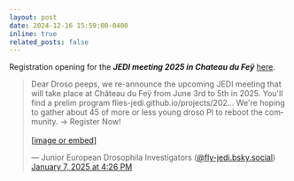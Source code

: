 ```yaml
---
layout: post
date: 2024-12-16 15:59:00-0400
inline: true
related_posts: false
---
```


Registration opening for the <b><i>JEDI meeting 2025 in Chateau du Feÿ</i></b> <a href="https://flyjedi.sciencesconf.org/">here</a>.

<blockquote class="bluesky-embed" data-bluesky-uri="at://did:plc:mzzjcmbccw6jypyylqb22hzo/app.bsky.feed.post/3lf5xjkizjs2y" data-bluesky-cid="bafyreibr3q63f6sjbrnozpnt3t66rh5qi466i6z727hnuday7regxmsppu"><p lang="en">Dear Droso peeps, we re-announce the upcoming JEDI meeting that will take place at Château du Feÿ from June 3rd to 5th in 2025.
You&#x27;ll find a prelim program flies-jedi.github.io/projects/202... 
We&#x27;re hoping to gather about 45 of more or less young droso PI to reboot the community.
-&gt; Register Now!<br><br><a href="https://bsky.app/profile/did:plc:mzzjcmbccw6jypyylqb22hzo/post/3lf5xjkizjs2y?ref_src=embed">[image or embed]</a></p>&mdash; Junior European Drosophila Investigators (<a href="https://bsky.app/profile/did:plc:mzzjcmbccw6jypyylqb22hzo?ref_src=embed">@fly-jedi.bsky.social</a>) <a href="https://bsky.app/profile/did:plc:mzzjcmbccw6jypyylqb22hzo/post/3lf5xjkizjs2y?ref_src=embed">January 7, 2025 at 4:26 PM</a></blockquote><script async src="https://embed.bsky.app/static/embed.js" charset="utf-8"></script>
